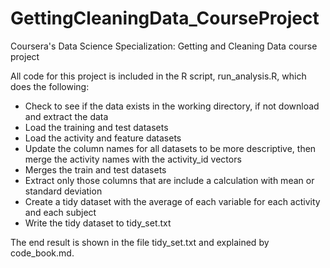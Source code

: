 # GettingCleaningData_CourseProject
Coursera's Data Science Specialization: Getting and Cleaning Data course project

All code for this project is included in the R script, run_analysis.R, which does the following:

* Check to see if the data exists in the working directory, if not download and extract the data
* Load the training and test datasets
* Load the activity and feature datasets
* Update the column names for all datasets to be more descriptive, then merge the activity names with the activity_id vectors
* Merges the train and test datasets
* Extract only those columns that are include a calculation with mean or standard deviation
* Create a tidy dataset with the average of each variable for each activity and each subject
* Write the tidy dataset to tidy_set.txt

The end result is shown in the file tidy_set.txt and explained by code_book.md.
